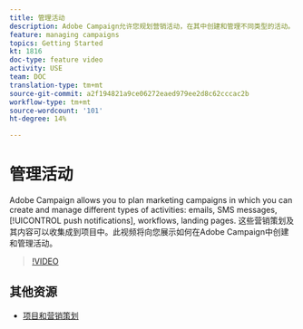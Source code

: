 ```yaml
---
title: 管理活动
description: Adobe Campaign允许您规划营销活动，在其中创建和管理不同类型的活动。 此视频将向您展示如何在Adobe Campaign中创建和管理活动。
feature: managing campaigns
topics: Getting Started
kt: 1816
doc-type: feature video
activity: USE
team: DOC
translation-type: tm+mt
source-git-commit: a2f194821a9ce06272eaed979ee2d8c62cccac2b
workflow-type: tm+mt
source-wordcount: '101'
ht-degree: 14%

---
```



# 管理活动

Adobe Campaign allows you to plan marketing campaigns in which you can create and manage different types of activities: emails, SMS messages, [!UICONTROL push notifications], workflows, landing pages. 这些营销策划及其内容可以收集成到项目中。此视频将向您展示如何在Adobe Campaign中创建和管理活动。

>[!VIDEO](https://video.tv.adobe.com/v/24672?quality=12)

## 其他资源

* [项目和营销策划](https://docs.adobe.com/content/help/en/campaign-standard/using/getting-started/marketing-plans/programs-and-campaigns.html)
